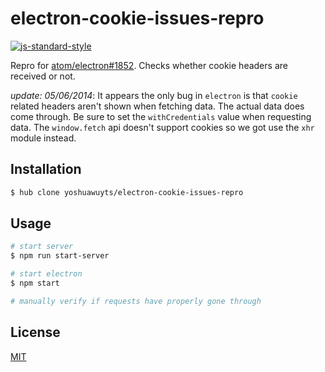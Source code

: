 # electron-cookie-issues-repro
[![js-standard-style][standard-image]][standard-url]

Repro for [atom/electron#1852](https://github.com/atom/electron/issues/1852).
Checks whether cookie headers are received or not.

_update: 05/06/2014_: It appears the only bug in `electron` is that `cookie`
related headers aren't shown when fetching data. The actual data does come
through. Be sure to set the `withCredentials` value when requesting data. The
`window.fetch` api doesn't support cookies so we got use the `xhr` module
instead.

## Installation
```bash
$ hub clone yoshuawuyts/electron-cookie-issues-repro
```

## Usage
```sh
# start server
$ npm run start-server

# start electron
$ npm start

# manually verify if requests have properly gone through
```

## License
[MIT](https://tldrlegal.com/license/mit-license)

[standard-image]: https://img.shields.io/badge/code%20style-standard-brightgreen.svg?style=flat-square
[standard-url]: https://github.com/feross/standard
